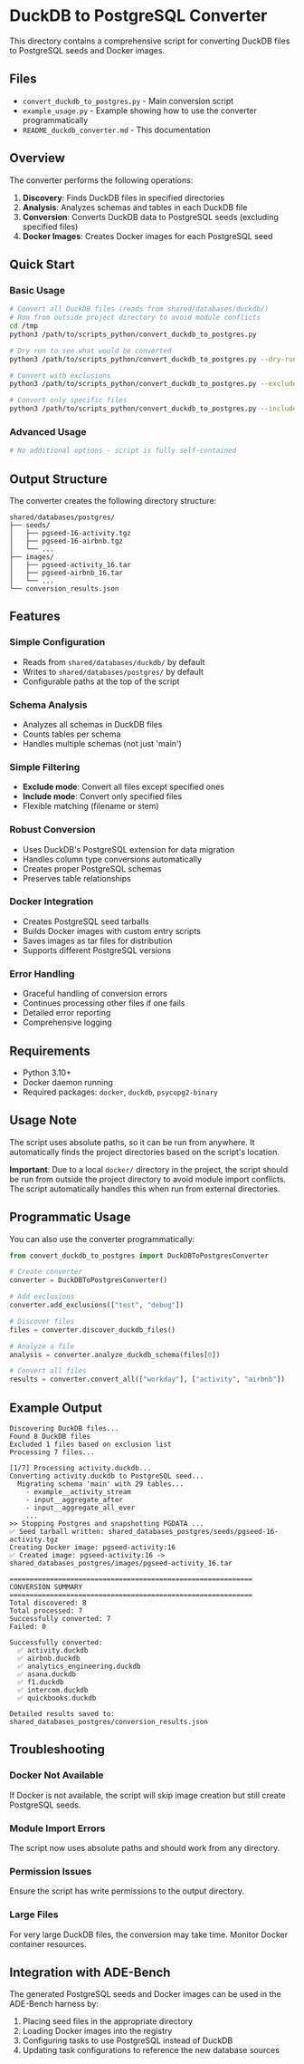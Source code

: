# DuckDB to PostgreSQL Converter

This directory contains a comprehensive script for converting DuckDB files to PostgreSQL seeds and Docker images.

## Files

- `convert_duckdb_to_postgres.py` - Main conversion script
- `example_usage.py` - Example showing how to use the converter programmatically
- `README_duckdb_converter.md` - This documentation

## Overview

The converter performs the following operations:

1. **Discovery**: Finds DuckDB files in specified directories
2. **Analysis**: Analyzes schemas and tables in each DuckDB file
3. **Conversion**: Converts DuckDB data to PostgreSQL seeds (excluding specified files)
4. **Docker Images**: Creates Docker images for each PostgreSQL seed

## Quick Start

### Basic Usage

```bash
# Convert all DuckDB files (reads from shared/databases/duckdb/)
# Run from outside project directory to avoid module conflicts
cd /tmp
python3 /path/to/scripts_python/convert_duckdb_to_postgres.py

# Dry run to see what would be converted
python3 /path/to/scripts_python/convert_duckdb_to_postgres.py --dry-run

# Convert with exclusions
python3 /path/to/scripts_python/convert_duckdb_to_postgres.py --exclude workday test

# Convert only specific files
python3 /path/to/scripts_python/convert_duckdb_to_postgres.py --include activity airbnb
```

### Advanced Usage

```bash
# No additional options - script is fully self-contained
```

## Output Structure

The converter creates the following directory structure:

```
shared/databases/postgres/
├── seeds/
│   ├── pgseed-16-activity.tgz
│   ├── pgseed-16-airbnb.tgz
│   └── ...
├── images/
│   ├── pgseed-activity_16.tar
│   ├── pgseed-airbnb_16.tar
│   └── ...
└── conversion_results.json
```

## Features

### Simple Configuration
- Reads from `shared/databases/duckdb/` by default
- Writes to `shared/databases/postgres/` by default
- Configurable paths at the top of the script

### Schema Analysis
- Analyzes all schemas in DuckDB files
- Counts tables per schema
- Handles multiple schemas (not just 'main')

### Simple Filtering
- **Exclude mode**: Convert all files except specified ones
- **Include mode**: Convert only specified files
- Flexible matching (filename or stem)

### Robust Conversion
- Uses DuckDB's PostgreSQL extension for data migration
- Handles column type conversions automatically
- Creates proper PostgreSQL schemas
- Preserves table relationships

### Docker Integration
- Creates PostgreSQL seed tarballs
- Builds Docker images with custom entry scripts
- Saves images as tar files for distribution
- Supports different PostgreSQL versions

### Error Handling
- Graceful handling of conversion errors
- Continues processing other files if one fails
- Detailed error reporting
- Comprehensive logging

## Requirements

- Python 3.10+
- Docker daemon running
- Required packages: `docker`, `duckdb`, `psycopg2-binary`

## Usage Note

The script uses absolute paths, so it can be run from anywhere. It automatically finds the project directories based on the script's location.

**Important**: Due to a local `docker/` directory in the project, the script should be run from outside the project directory to avoid module import conflicts. The script automatically handles this when run from external directories.

## Programmatic Usage

You can also use the converter programmatically:

```python
from convert_duckdb_to_postgres import DuckDBToPostgresConverter

# Create converter
converter = DuckDBToPostgresConverter()

# Add exclusions
converter.add_exclusions(["test", "debug"])

# Discover files
files = converter.discover_duckdb_files()

# Analyze a file
analysis = converter.analyze_duckdb_schema(files[0])

# Convert all files
results = converter.convert_all(["workday"], ["activity", "airbnb"])
```

## Example Output

```
Discovering DuckDB files...
Found 8 DuckDB files
Excluded 1 files based on exclusion list
Processing 7 files...

[1/7] Processing activity.duckdb...
Converting activity.duckdb to PostgreSQL seed...
  Migrating schema 'main' with 29 tables...
    - example__activity_stream
    - input__aggregate_after
    - input__aggregate_all_ever
    ...
>> Stopping Postgres and snapshotting PGDATA ...
✅ Seed tarball written: shared_databases_postgres/seeds/pgseed-16-activity.tgz
Creating Docker image: pgseed-activity:16
✅ Created image: pgseed-activity:16 -> shared_databases_postgres/images/pgseed-activity_16.tar

============================================================
CONVERSION SUMMARY
============================================================
Total discovered: 8
Total processed: 7
Successfully converted: 7
Failed: 0

Successfully converted:
  ✅ activity.duckdb
  ✅ airbnb.duckdb
  ✅ analytics_engineering.duckdb
  ✅ asana.duckdb
  ✅ f1.duckdb
  ✅ intercom.duckdb
  ✅ quickbooks.duckdb

Detailed results saved to: shared_databases_postgres/conversion_results.json
```

## Troubleshooting

### Docker Not Available
If Docker is not available, the script will skip image creation but still create PostgreSQL seeds.

### Module Import Errors
The script now uses absolute paths and should work from any directory.

### Permission Issues
Ensure the script has write permissions to the output directory.

### Large Files
For very large DuckDB files, the conversion may take time. Monitor Docker container resources.

## Integration with ADE-Bench

The generated PostgreSQL seeds and Docker images can be used in the ADE-Bench harness by:

1. Placing seed files in the appropriate directory
2. Loading Docker images into the registry
3. Configuring tasks to use PostgreSQL instead of DuckDB
4. Updating task configurations to reference the new database sources
